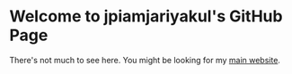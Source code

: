 # Welcome to jpiamjariyakul's GitHub Page

There's not much to see here. You might be looking for my [main website](http://jpiamjariyakul.github.io/portfolio/).
